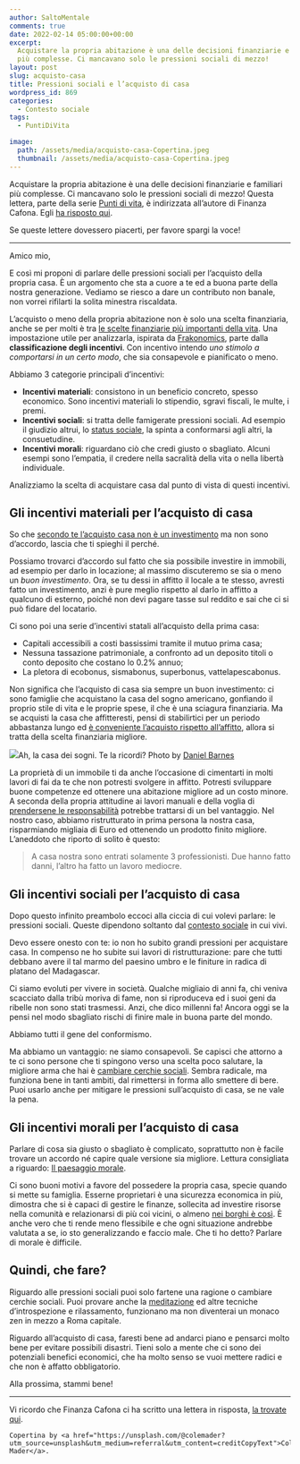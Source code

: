 ```yaml
---
author: SaltoMentale
comments: true
date: 2022-02-14 05:00:00+00:00
excerpt:
  Acquistare la propria abitazione è una delle decisioni finanziarie e familiari
  più complesse. Ci mancavano solo le pressioni sociali di mezzo!
layout: post
slug: acquisto-casa
title: Pressioni sociali e l’acquisto di casa
wordpress_id: 869
categories:
  - Contesto sociale
tags:
  - PuntiDiVita

image:
  path: /assets/media/acquisto-casa-Copertina.jpeg
  thumbnail: /assets/media/acquisto-casa-Copertina.jpeg
---
```


Acquistare la propria abitazione è una delle decisioni finanziarie e familiari più complesse. Ci mancavano solo le pressioni sociali di mezzo! Questa lettera, parte della serie [Punti di vita](/category/punti-di-vita/), è indirizzata all’autore di Finanza Cafona. Egli [ha risposto qui](https://finanzacafona.it/2022/02/pressione-sociale-acquisto-casa.html).

Se queste lettere dovessero piacerti, per favore spargi la voce!

---

Amico mio,

E così mi proponi di parlare delle pressioni sociali per l’acquisto della propria casa. È un argomento che sta a cuore a te ed a buona parte della nostra generazione. Vediamo se riesco a dare un contributo non banale, non vorrei rifilarti la solita minestra riscaldata.

L’acquisto o meno della propria abitazione non è solo una scelta finanziaria, anche se per molti è tra [le scelte finanziarie più importanti della vita](/come-gestire-le-finanze/). Una impostazione utile per analizzarla, ispirata da [Frakonomics](https://amzn.to/31nveLm), parte dalla **classificazione degli incentivi**. Con incentivo intendo _uno stimolo a comportarsi in un certo modo_, che sia consapevole e pianificato o meno.

Abbiamo 3 categorie principali d’incentivi:

- **Incentivi materiali**: consistono in un beneficio concreto, spesso economico. Sono incentivi materiali lo stipendio, sgravi fiscali, le multe, i premi.
- **Incentivi sociali**: si tratta delle famigerate pressioni sociali. Ad esempio il giudizio altrui, lo [status sociale](/il-costo-dello-status/), la spinta a conformarsi agli altri, la consuetudine.
- **Incentivi morali**: riguardano ciò che credi giusto o sbagliato. Alcuni esempi sono l’empatia, il credere nella sacralità della vita o nella libertà individuale.

Analizziamo la scelta di acquistare casa dal punto di vista di questi incentivi.

## Gli incentivi materiali per l’acquisto di casa

So che [secondo te l’acquisto casa non è un investimento](https://finanzacafona.it/2020/02/comprare-casa-non-e-un-investimento.html) ma non sono d’accordo, lascia che ti spieghi il perché.

Possiamo trovarci d’accordo sul fatto che sia possibile investire in immobili, ad esempio per darlo in locazione; al massimo discuteremo se sia o meno un _buon investimento_. Ora, se tu dessi in affitto il locale a te stesso, avresti fatto un investimento, anzi è pure meglio rispetto al darlo in affitto a qualcuno di esterno, poiché non devi pagare tasse sul reddito e sai che ci si può fidare del locatario.

Ci sono poi una serie d’incentivi statali all’acquisto della prima casa:

- Capitali accessibili a costi bassissimi tramite il mutuo prima casa;
- Nessuna tassazione patrimoniale, a confronto ad un deposito titoli o conto deposito che costano lo 0.2% annuo;
- La pletora di ecobonus, sismabonus, superbonus, vattelapescabonus.

Non significa che l’acquisto di casa sia sempre un buon investimento: ci sono famiglie che acquistano la casa del sogno americano, gonfiando il proprio stile di vita e le proprie spese, il che è una sciagura finanziaria. Ma se acquisti la casa che affitteresti, pensi di stabilirtici per un periodo abbastanza lungo ed [è conveniente l’acquisto rispetto all’affitto](https://sossoldi.org/affitto-o-acquisto.html), allora si tratta della scelta finanziaria migliore.

![]({{site.baseurl}}/assets/media/Cosa-è-il-Minimalismo-Sogno.jpg)Ah, la casa dei sogni. Te la ricordi? Photo by [Daniel Barnes](https://unsplash.com/@dannybarness?utm_source=unsplash&utm_medium=referral&utm_content=creditCopyText)

La proprietà di un immobile ti da anche l’occasione di cimentarti in molti lavori di fai da te che non potresti svolgere in affitto. Potresti sviluppare buone competenze ed ottenere una abitazione migliore ad un costo minore. A seconda della propria attitudine ai lavori manuali e della voglia di [prendersene le responsabilità](/tatismo/) potrebbe trattarsi di un bel vantaggio. Nel nostro caso, abbiamo ristrutturato in prima persona la nostra casa, risparmiando migliaia di Euro ed ottenendo un prodotto finito migliore. L’aneddoto che riporto di solito è questo:

> A casa nostra sono entrati solamente 3 professionisti. Due hanno fatto danni, l’altro ha fatto un lavoro mediocre.


## Gli incentivi sociali per l’acquisto di casa

Dopo questo infinito preambolo eccoci alla ciccia di cui volevi parlare: le pressioni sociali. Queste dipendono soltanto dal [contesto sociale](/il-giusto-lo-sbagliato-ed-il-contesto-sociale/) in cui vivi.

Devo essere onesto con te: io non ho subito grandi pressioni per acquistare casa. In compenso ne ho subite sui lavori di ristrutturazione: pare che tutti debbano avere il tal marmo del paesino umbro e le finiture in radica di platano del Madagascar.

Ci siamo evoluti per vivere in società. Qualche migliaio di anni fa, chi veniva scacciato dalla tribù moriva di fame, non si riproduceva ed i suoi geni da ribelle non sono stati trasmessi. Anzi, che dico millenni fa! Ancora oggi se la pensi nel modo sbagliato rischi di finire male in buona parte del mondo.

Abbiamo tutti il gene del conformismo.

Ma abbiamo un vantaggio: ne siamo consapevoli. Se capisci che attorno a te ci sono persone che ti spingono verso una scelta poco salutare, la migliore arma che hai è [cambiare cerchie sociali](/il-giusto-lo-sbagliato-ed-il-contesto-sociale/). Sembra radicale, ma funziona bene in tanti ambiti, dal rimettersi in forma allo smettere di bere. Puoi usarlo anche per mitigare le pressioni sull’acquisto di casa, se ne vale la pena.

## Gli incentivi morali per l’acquisto di casa

Parlare di cosa sia giusto o sbagliato è complicato, soprattutto non è facile trovare un accordo né capire quale versione sia migliore. Lettura consigliata a riguardo: [Il paesaggio morale](https://amzn.to/3JD82tB).

Ci sono buoni motivi a favore del possedere la propria casa, specie quando si mette su famiglia. Esserne proprietari è una sicurezza economica in più, dimostra che si è capaci di gestire le finanze, sollecita ad investire risorse nella comunità e relazionarsi di più coi vicini, o almeno [nei borghi è così](/vivere-in-un-borgo/). È anche vero che ti rende meno flessibile e che ogni situazione andrebbe valutata a se, io sto generalizzando e faccio male. Che ti ho detto? Parlare di morale è difficile.

## Quindi, che fare?

Riguardo alle pressioni sociali puoi solo fartene una ragione o cambiare cerchie sociali. Puoi provare anche la [meditazione](/30-giorni-meditazione/) ed altre tecniche d’introspezione e rilassamento, funzionano ma non diventerai un monaco zen in mezzo a Roma capitale.

Riguardo all’acquisto di casa, faresti bene ad andarci piano e pensarci molto bene per evitare possibili disastri. Tieni solo a mente che ci sono dei potenziali benefici economici, che ha molto senso se vuoi mettere radici e che non è affatto obbligatorio.

Alla prossima, stammi bene!

---

Vi ricordo che Finanza Cafona ci ha scritto una lettera in risposta, [la trovate qui](https://finanzacafona.it/2022/02/pressione-sociale-acquisto-casa.html).

    Copertina by <a href="https://unsplash.com/@colemader?utm_source=unsplash&utm_medium=referral&utm_content=creditCopyText">Cole Mader</a>.
